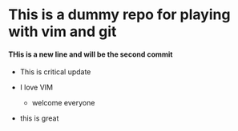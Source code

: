 # This is a dummy repo for playing with vim and git

#### THis is a new line and will be the second commit


* This is critical update
- I love VIM
    - welcome everyone

- this is great
